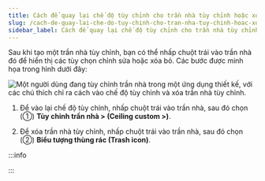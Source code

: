 ```yaml
---
title: Cách để quay lại chế độ tùy chỉnh cho trần nhà tùy chỉnh hoặc xóa nó
slug: /cach-de-quay-lai-che-do-tuy-chinh-cho-tran-nha-tuy-chinh-hoac-xoa-no
sidebar_label: Cách để quay lại chế độ tùy chỉnh cho trần nhà tùy chỉnh hoặc xóa nó
---
```


Sau khi tạo một trần nhà tùy chỉnh, bạn có thể nhấp chuột trái vào trần nhà đó để hiển thị các tùy chọn chỉnh sửa hoặc xóa bỏ. Các bước được minh họa trong hình dưới đây:

![Một người dùng đang tùy chỉnh trần nhà trong một ứng dụng thiết kế, với các chú thích chỉ ra cách vào chế độ tùy chỉnh và xóa trần nhà tùy chỉnh.](https://storage.googleapis.com/jegavn_kb/image_jegavn/729.1.jpg)

1. Để vào lại chế độ tùy chỉnh, nhấp chuột trái vào trần nhà, sau đó chọn (①) **Tùy chỉnh trần nhà > (Ceiling custom >)**.

2. Để xóa trần nhà tùy chỉnh, nhấp chuột trái vào trần nhà, sau đó chọn (②) **Biểu tượng thùng rác (Trash icon)**.

:::info

:::